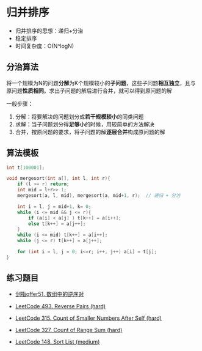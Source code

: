 # 归并排序

- 归并排序的思想：递归+分治
- 稳定排序
- 时间复杂度：O(N^logN)

## 分治算法

将一个规模为N的问题**分解**为K个规模较小的**子问题**，这些子问题**相互独立**，且与原问题**性质相同**。求出子问题的解后进行合并，就可以得到原问题的解

一般步骤：

1. 分解：将要解决的问题划分成**若干规模较小**的同类问题
2. 求解：当子问题划分得**足够小**的时候，用较简单的方法解决
3. 合并，按原问题的要求，将子问题的解**逐层合并**构成原问题的解

## 算法模板 

```cpp
int t[100001];

void mergesort(int a[], int l, int r){
    if (l >= r) return;
    int mid = l+r>> 1;
    mergesort(a, l, mid), mergesort(a, mid+1, r);  // 递归 + 分治

    int i = l, j = mid+1, k= 0;
    while (i <= mid && j <= r){
        if (a[i] < a[j] ) t[k++] = a[i++];
        else t[k++] = a[j++];
    }
    while (i <= mid) t[k++] = a[i++];
    while (j <= r) t[k++] = a[j++];

    for (int i = l, j = 0; i<=r; i++, j++) a[i] = t[j];
}
```

## 练习题目

- [剑指offer51. 数组中的逆序对](https://leetcode-cn.com/problems/shu-zu-zhong-de-ni-xu-dui-lcof/)

- [LeetCode 493. Reverse Pairs (hard)](./problems/401-500/493.reverse-pairs.md)

- [LeetCode 315. Count of Smaller Numbers After Self (hard)](./problems/301-400/315.count-of-smaller-numbers-after-self.md)

- [LeetCode 327. Count of Range Sum (hard)](./problems/301-400/327.count-of-range-sum.md)

- [LeetCode 148. Sort List (medium)](./problems/101-200/148.sort-list.md)


